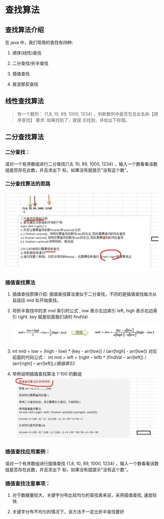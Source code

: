 # 查找算法

## 查找算法介绍

在 java 中，我们常用的查找有四种:

1) 顺序(线性)查找

2) 二分查找/折半查找

3) 插值查找

4) 斐波那契查找

## 线性查找算法

> 有一个数列： {1,8, 10, 89, 1000, 1234} ，判断数列中是否包含此名称【顺序查找】 要求: 如果找到了，就提 示找到，并给出下标值。

## 二分查找算法

### 二分查找：

请对一个有序数组进行二分查找{1,8, 10, 89, 1000, 1234} ，输入一个数看看该数组是否存在此数，并且求出下
标，如果没有就提示"没有这个数"。

### 二分查找算法的思路
![二分查找思路](./images/二分查找思路.png)


### 插值查找算法

1. 插值查找原理介绍:
    插值查找算法类似于二分查找，不同的是插值查找每次从自适应 mid 处开始查找。
2. 将折半查找中的求 mid 索引的公式 , low 表示左边索引 left, high 表示右边索引 right.
    key 就是前面我们讲的 findVal

    ![1](./images/1.png)

3. int mid = low + (high - low) * (key - arr[low]) / (arr[high] - arr[low]) 对应前面的代码公式： int mid = left + (right – 
    left) * (findVal – arr[left]) / (arr[right] – arr[left]);/*插值索引*/

4. 举例说明插值查找算法 1-100 的数组
    ![2](./images/2.png)
    
### 插值查找应用案例：

请对一个有序数组进行插值查找 {1,8, 10, 89, 1000, 1234} ，输入一个数看看该数组是否存在此数，并且求出下 标，如果没有就提示"没有这个数"。

### 插值查找注意事项：

1. 对于数据量较大，关键字分布比较均匀的查找表来说，采用插值查找, 速度较快.

2. 关键字分布不均匀的情况下，该方法不一定比折半查找要好